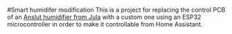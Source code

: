 #Smart humidifer modification
This is a project for replacing the control PCB of an [Anslut humidifier from Jula](https://www.jula.se/catalog/bygg-och-farg/varme-och-ventilation/luftforbattring/luftfuktare/luftfuktare-014756/) with a custom one using an ESP32 microcontroller in order to make it controllable from Home Assistant.
